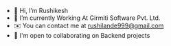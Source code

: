 - 👋 Hi, I’m Rushikesh
- 🧠 I’m currently Working At Girmiti Software Pvt. Ltd. 
- ✉️ You can contact me at rushilande999@gmail.com
- 🤝 I'm open to collaborating on Backend projects
 

<!---
Rushikesh-Lande/Rushikesh-Lande is a ✨ special ✨ repository because its `README.md` (this file) appears on your GitHub profile.
You can click the Preview link to take a look at your changes.
--->
